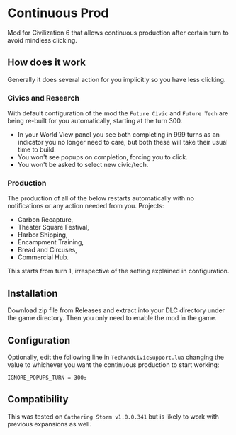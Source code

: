 # Continuous Prod
Mod for Civilization 6 that allows continuous production after certain turn to avoid mindless clicking.

## How does it work
Generally it does several action for you implicitly so you have less clicking.

### Civics and Research
With default configuration of the mod the `Future Civic` and `Future Tech` are being re-built for you automatically, starting at the turn 300.
- In your World View panel you see both completing in 999 turns as an indicator you no longer need to care, but both these will take their usual time to build.
- You won't see popups on completion, forcing you to click.
- You won't be asked to select new civic/tech.

### Production
The production of all of the below restarts automatically with no notifications or any action needed from you. Projects:
- Carbon Recapture,
- Theater Square Festival,
- Harbor Shipping,
- Encampment Training,
- Bread and Circuses,
- Commercial Hub.

This starts from turn 1, irrespective of the setting explained in configuration.

## Installation
Download zip file from Releases and extract into your DLC directory under the game directory. Then you only need to enable the mod in the game.

## Configuration
Optionally, edit the following line in `TechAndCivicSupport.lua` changing the value to whichever you want the continuous production to start working:
    
    IGNORE_POPUPS_TURN = 300;

## Compatibility
This was tested on `Gathering Storm v1.0.0.341` but is likely to work with previous expansions as well.

